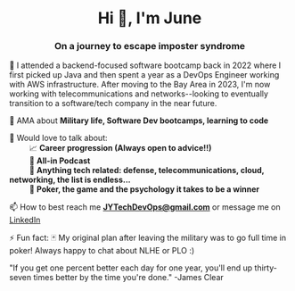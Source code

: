 <h1 align="center">Hi 👋, I'm June</h1>
<h3 align="center">On a journey to escape imposter syndrome</h3>

🔭 I attended a backend-focused software bootcamp back in 2022 where I first picked up Java and then spent a year as a DevOps Engineer working with AWS infrastructure. After moving to the Bay Area in 2023, I'm now working with telecommunications and networks--looking to eventually transition to a software/tech company in the near future.

💬 AMA about **Military life, Software Dev bootcamps, learning to code**

💬 Would love to talk about:
<br> &emsp; &emsp; :chart_with_upwards_trend: **Career progression (Always open to advice!!)**
<br> &emsp; &emsp; :game_die: **All-in Podcast**
<br> &emsp; &emsp; :rocket: **Anything tech related: defense, telecommunications, cloud, networking, the list is endless...**
<br> &emsp; &emsp; :eyes: **Poker, the game and the psychology it takes to be a winner**

📫 How to best reach me **JYTechDevOps@gmail.com** or message me on <a href="https://www.linkedin.com/in/junesyi"> LinkedIn </a>

⚡ Fun fact: :black_joker: My original plan after leaving the military was to go full time in poker! Always happy to chat about NLHE or PLO :)

"If you get one percent better each day for one year, you'll end up thirty-seven times better by the time you're done." -James Clear
